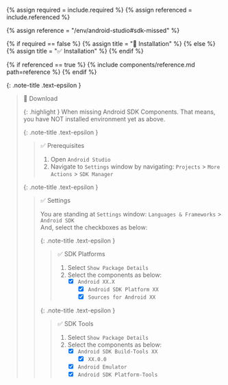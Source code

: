 <!-- LOCATION -->
<!-- _includes/components/android-studio/ -->

<!-- INCLUDE -->
<!-- components/android-studio/sdk-missed.md -->

<!-- VARIABLES -->
<!-- required:      [true, false], default to true -->
<!-- referenced:    [true, false], default to false -->


<!-- READ VARIABLES -->
{% assign required   = include.required %}
{% assign referenced = include.referenced %}


<!-- ASSIGN CONSTANTS -->
{% assign reference = "/env/android-studio#sdk-missed" %}


<!-- DECIDE TO DISPLAY THE NECESSITY OF THE INSTALLATION -->
{% if required == false %}
    {% assign title = "🔲 Installation" %}
{% else %}
    {% assign title = "✅ Installation" %}
{% endif %}


<!-- DECIDE TO DISPLAY THE LINK OF THIS COMPONENT -->
{% if referenced == true %}
{% include components/reference.md path=reference %}
{% endif %}


<!-- MAIN CONTENT -->

{: .note-title .text-epsilon }
> 🔲 Download
>
> {: .highlight }
> When missing Android SDK Components. That means, you have NOT installed environment yet as above.
>
> {: .note-title .text-epsilon }
>> ✅ Prerequisites
>>
>> 1. Open `Android Studio`
>> 2. Navigate to `Settings` window by navigating: `Projects` > `More Actions` > `SDK Manager`
>
> {: .note-title .text-epsilon }
>> ✅ Settings
>>
>> You are standing at `Settings` window: `Languages & Frameworks` > `Android SDK`<br>
>> And, select the checkboxes as below:
>>
>> {: .note-title .text-epsilon }
>>> ✅ SDK Platforms
>>>
>>> 1. Select `Show Package Details`
>>> 2. Select the components as below:
>>>     - [x] `Android XX.X`
>>>         + [x] `Android SDK Platform XX`
>>>         + [x] `Sources for Android XX`
>>
>> {: .note-title .text-epsilon }
>>> ✅ SDK Tools
>>>
>>> 1. Select `Show Package Details`
>>> 2. Select the components as below:
>>>     - [x] `Android SDK Build-Tools XX`
>>>         + [x] `XX.0.0`
>>>     - [x] `Android Emulator`
>>>     - [x] `Android SDK Platform-Tools`
